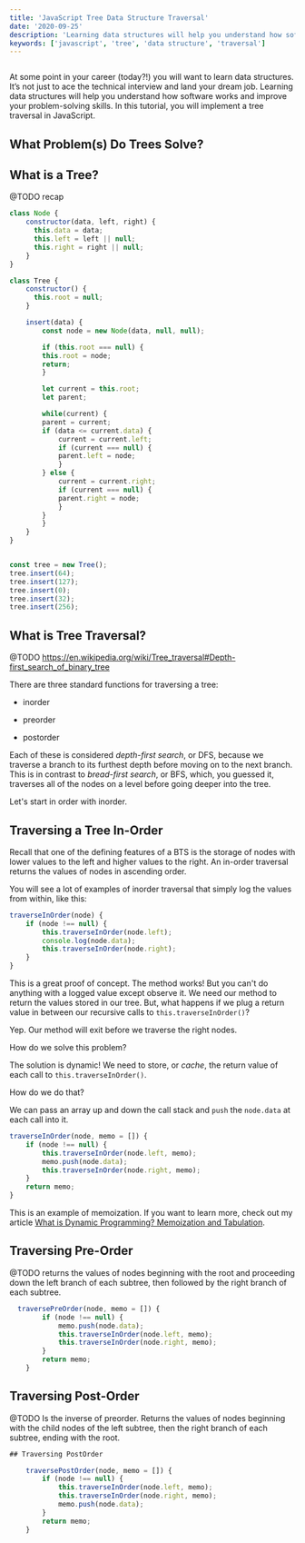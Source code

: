 ```yaml
---
title: 'JavaScript Tree Data Structure Traversal'
date: '2020-09-25'
description: 'Learning data structures will help you understand how software works and improve your problem-solving skills. In this tutorial, you will implement traversal of a tree data structure in JavaScript.'
keywords: ['javascript', 'tree', 'data structure', 'traversal']
---
```


![]()

At some point in your career (today?!) you will want to learn data structures. It’s not just to ace the technical interview and land your dream job. Learning data structures will help you understand how software works and improve your problem-solving skills. In this tutorial, you will implement a tree traversal in JavaScript. 

## What Problem(s) Do Trees Solve? 



## What is a Tree?

@TODO recap

```js
class Node {
    constructor(data, left, right) {
      this.data = data;
      this.left = left || null;
      this.right = right || null;
    }
}

class Tree {
    constructor() {
      this.root = null;
    }

    insert(data) {
        const node = new Node(data, null, null);

        if (this.root === null) {
        this.root = node;
        return;
        } 

        let current = this.root;
        let parent;

        while(current) {
        parent = current;
        if (data <= current.data) {
            current = current.left;
            if (current === null) {
            parent.left = node;
            }
        } else {
            current = current.right;
            if (current === null) {
            parent.right = node;
            }
        }
        }
    }
}


const tree = new Tree();
tree.insert(64);
tree.insert(127);
tree.insert(0);
tree.insert(32);
tree.insert(256);
```


## What is Tree Traversal?

@TODO https://en.wikipedia.org/wiki/Tree_traversal#Depth-first_search_of_binary_tree

There are three standard functions for traversing a tree: 

* inorder

* preorder

* postorder

Each of these is considered _depth-first search_, or DFS, because we traverse a branch to its furthest depth before moving on to the next branch. This is in contrast to _bread-first search_, or BFS, which, you guessed it, traverses all of the nodes on a level before going deeper into the tree. 

Let's start in order with inorder.


## Traversing a Tree In-Order

Recall that one of the defining features of a BTS is the storage of nodes with lower values to the left and higher values to the right. An in-order traversal returns the values of nodes in ascending order.

You will see a lot of examples of inorder traversal that simply log the values from within, like this: 
```js
traverseInOrder(node) {
    if (node !== null) {
        this.traverseInOrder(node.left);
        console.log(node.data);
        this.traverseInOrder(node.right);
    }
}
```

This is a great proof of concept. The method works! But you can't do anything with a logged value except observe it. We need our method to return the values stored in our tree. But, what happens if we plug a return value in between our recursive calls to `this.traverseInOrder()`? 

Yep. Our method will exit before we traverse the right nodes. 

How do we solve this problem? 

The solution is dynamic! We need to store, or _cache_, the return value of each call to `this.traverseInOrder()`. 

How do we do that? 

We can pass an array up and down the call stack and `push` the `node.data` at each call into it.

```js
traverseInOrder(node, memo = []) {
    if (node !== null) {
        this.traverseInOrder(node.left, memo);
        memo.push(node.data);
        this.traverseInOrder(node.right, memo);
    }
    return memo;
}
```

This is an example of memoization. If you want to learn more, check out my article [What is Dynamic Programming? Memoization and Tabulation](https://jarednielsen.com/dynamic-programming-memoization-tabulation/).


## Traversing Pre-Order

@TODO returns the values of nodes beginning with the root and proceeding down the left branch of each subtree, then followed by the right branch of each subtree. 

```js
  traversePreOrder(node, memo = []) {
        if (node !== null) {
            memo.push(node.data);
            this.traverseInOrder(node.left, memo);
            this.traverseInOrder(node.right, memo);
        }
        return memo;
    }
```


## Traversing Post-Order

@TODO Is the inverse of preorder. Returns the values of nodes beginning with the child nodes of the left subtree, then the right branch of each subtree, ending with the root. 


```js
## Traversing PostOrder

    traversePostOrder(node, memo = []) {
        if (node !== null) {
            this.traverseInOrder(node.left, memo);
            this.traverseInOrder(node.right, memo);
            memo.push(node.data);
        }
        return memo;
    }
```

